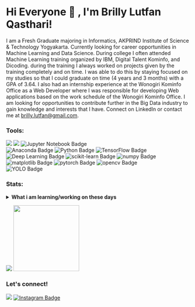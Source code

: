 # Hi Everyone 👋 , I'm Brilly Lutfan Qasthari!

I am a Fresh Graduate majoring in Informatics, AKPRIND Institute of Science & Technology Yogyakarta. Currently looking for career opportunities in Machine Learning and Data Science. During college I often attended Machine Learning training organized by IBM, Digital Talent Kominfo, and Dicoding. during the training I always worked on projects given by the training completely and on time. I was able to do this by staying focused on my studies so that I could graduate on time (4 years and 3 months) with a GPA of 3.64. I also had an internship experience at the Wonogiri Kominfo Office as a Web Developer where I was responsible for developing Web applications based on the work schedule of the Wonogiri Kominfo Office. I am looking for opportunities to contribute further in the Big Data industry to gain knowledge and interests that I have. Connect on LinkedIn or contact me at brilly.lutfan@gmail.com.

### Tools:
<p>
    <img src="https://img.shields.io/badge/IDE-Xcode-blue?&logo=xcode" />
    <img src="https://img.shields.io/badge/Text%20Editor-Visual%20Studio%20Code-blue?&logo=visual%20studio%20code&logoColor=blue" />
    <img src="https://img.shields.io/badge/Jupyter%20Notebook-Active-orange?logo=jupyter" alt="Jupyter Notebook Badge" /> <br>
    <img src="https://img.shields.io/badge/Anaconda-Installed-brightgreen?logo=anaconda" alt="Anaconda Badge" />
    <img src="https://img.shields.io/badge/Python-3.x-blue?logo=python" alt="Python Badge" />
    <img src="https://img.shields.io/badge/TensorFlow-Installed-brightgreen?logo=tensorflow" alt="TensorFlow Badge" /> <br>
    <img src="https://img.shields.io/badge/Deep%20Learning-Ready-yellow?logo=deepai" alt="Deep Learning Badge" />
    <img src="https://img.shields.io/badge/scikit--learn-Ready-blue?logo=scikit-learn" alt="scikit-learn Badge" />
    <img src="https://img.shields.io/badge/numpy-Installed-blue?logo=numpy" alt="numpy Badge" /> <br>
    <img src="https://img.shields.io/badge/matplotlib-Installed-blue?logo=matplotlib" alt="matplotlib Badge" />
    <img src="https://img.shields.io/badge/pytorch-Installed-blue?logo=pytorch" alt="pytorch Badge" />
    <img src="https://img.shields.io/badge/opencv-Ready-brightgreen?logo=opencv" alt="opencv Badge" /> <br>
    <img src="https://img.shields.io/badge/YOLO-Ready-brightgreen" alt="YOLO Badge" />
</p>

### Stats:
<details>
 <summary><strong>What i am learning/working on these days</strong></summary>
    - 🔭 I’m currently working on RPA </br>
    - 🌱 I’m currently learning Python,SwiftUI and UIKit </br>
    - 👯 I’m looking to collaborate on Automation Project, Mobile Apps. </br>
    - 🤔 I’m looking for help with master of programming. hehe </br>
    - 💬 Ask me about anything.</br>
    - 📫 How to reach me: <a href="mailto:goodfe@yahoo.com">Email me!</a>  </br>
    - 😄 Pronouns: He/Him </br>
    - ⚡ Fun fact: ... </br>
</details>
<p>
    <img src="https://github-readme-stats.vercel.app/api?username=projekbrillylutfan&hide=contribs,prs&show_icons=true&hide_border=true&title_color=000" />
    <img src="https://github-readme-stats.vercel.app/api/top-langs/?username=projekbrillylutfan&layout=compact" height=180 />
</p>

### Let's connect!
<p>
    <a href="https://www.linkedin.com/in/brilly-lutfan-qasthari/" target="blank"><img src="https://img.shields.io/badge/brilly-lutfan-qasthari?style=flat&logo=linkedin" /></a>
    <a href="https://www.instagram.com/billy_lutfan_/" target="_blank">
  <img src="https://img.shields.io/badge/Follow%20on%20Instagram-%40brilly lutfan-orange" alt="Instagram Badge" />
</a>
</p>

<!--
**bagusfe/bagusfe** is a ✨ _special_ ✨ repository because its `README.md` (this file) appears on your GitHub profile.

Here are some ideas to get you started:

- 🔭 I’m currently working on ...
- 🌱 I’m currently learning ...
- 👯 I’m looking to collaborate on ...
- 🤔 I’m looking for help with ...
- 💬 Ask me about ...
- 📫 How to reach me: ...
- 😄 Pronouns: ...
- ⚡ Fun fact: ...
-->
